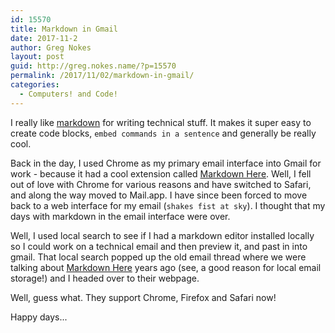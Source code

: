 ```yaml
---
id: 15570
title: Markdown in Gmail
date: 2017-11-2
author: Greg Nokes
layout: post
guid: http://greg.nokes.name/?p=15570
permalink: /2017/11/02/markdown-in-gmail/
categories:
  - Computers! and Code!
---
```

I really like [markdown](https://daringfireball.net/projects/markdown/syntax) for writing technical stuff. It makes it super easy to create code blocks, `embed commands in a sentence` and generally be really cool.

Back in the day, I used Chrome as my primary email interface into Gmail for work - because it had a cool extension called [Markdown Here](http://markdown-here.com). Well, I fell out of love with Chrome for various reasons and have switched to Safari, and along the way moved to Mail.app. I have since been forced to move back to a web interface for my email (`shakes fist at sky`). I thought that my days with markdown in the email interface were over.

Well, I used local search to see if I had a markdown editor installed locally so I could work on a technical email and then preview it, and past in into gmail. That local search popped up the old email thread where we were talking about [Markdown Here](http://markdown-here.com) years ago (see, a good reason for local email storage!) and I headed over to their webpage.

Well, guess what. They support Chrome, Firefox and Safari now! 

Happy days...

